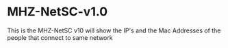 # MHZ-NetSC-v1.0
This is the MHZ-NetSC v10 will show the IP's and the Mac Addresses of the people that connect to same network 
